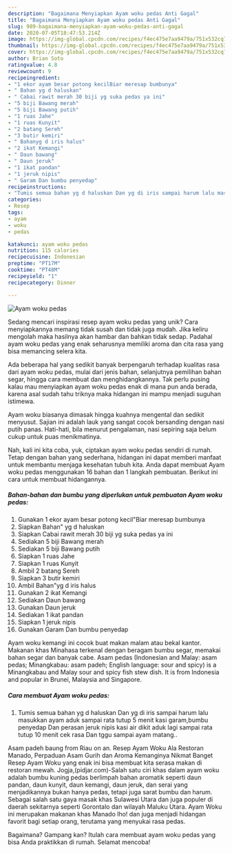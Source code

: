 ```yaml
---
description: "Bagaimana Menyiapkan Ayam woku pedas Anti Gagal"
title: "Bagaimana Menyiapkan Ayam woku pedas Anti Gagal"
slug: 989-bagaimana-menyiapkan-ayam-woku-pedas-anti-gagal
date: 2020-07-05T18:47:53.214Z
image: https://img-global.cpcdn.com/recipes/f4ec475e7aa9479a/751x532cq70/ayam-woku-pedas-foto-resep-utama.jpg
thumbnail: https://img-global.cpcdn.com/recipes/f4ec475e7aa9479a/751x532cq70/ayam-woku-pedas-foto-resep-utama.jpg
cover: https://img-global.cpcdn.com/recipes/f4ec475e7aa9479a/751x532cq70/ayam-woku-pedas-foto-resep-utama.jpg
author: Brian Soto
ratingvalue: 4.8
reviewcount: 9
recipeingredient:
- "1 ekor ayam besar potong kecilBiar meresap bumbunya"
- " Bahan yg d haluskan"
- " Cabai rawit merah 30 biji yg suka pedas ya ini"
- "5 biji Bawang merah"
- "5 biji Bawang putih"
- "1 ruas Jahe"
- "1 ruas Kunyit"
- "2 batang Sereh"
- "3 butir kemiri"
- " Bahanyg d iris halus"
- "2 ikat Kemangi"
- " Daun bawang"
- " Daun jeruk"
- "1 ikat pandan"
- "1 jeruk nipis"
- " Garam Dan bumbu penyedap"
recipeinstructions:
- "Tumis semua bahan yg d haluskan Dan yg di iris sampai harum lalu masukkan ayam aduk sampai rata tutup 5 menit kasi garam,bumbu penyedap Dan perasan jeruk nipis kasi air dikit aduk lagi sampai rata tutup 10 menit cek rasa Dan tggu sampai ayam matang.."
categories:
- Resep
tags:
- ayam
- woku
- pedas

katakunci: ayam woku pedas 
nutrition: 115 calories
recipecuisine: Indonesian
preptime: "PT17M"
cooktime: "PT48M"
recipeyield: "1"
recipecategory: Dinner

---
```



![Ayam woku pedas](https://img-global.cpcdn.com/recipes/f4ec475e7aa9479a/751x532cq70/ayam-woku-pedas-foto-resep-utama.jpg)

Sedang mencari inspirasi resep ayam woku pedas yang unik? Cara menyiapkannya memang tidak susah dan tidak juga mudah. Jika keliru mengolah maka hasilnya akan hambar dan bahkan tidak sedap. Padahal ayam woku pedas yang enak seharusnya memiliki aroma dan cita rasa yang bisa memancing selera kita.

Ada beberapa hal yang sedikit banyak berpengaruh terhadap kualitas rasa dari ayam woku pedas, mulai dari jenis bahan, selanjutnya pemilihan bahan segar, hingga cara membuat dan menghidangkannya. Tak perlu pusing kalau mau menyiapkan ayam woku pedas enak di mana pun anda berada, karena asal sudah tahu triknya maka hidangan ini mampu menjadi suguhan istimewa.

Ayam woku biasanya dimasak hingga kuahnya mengental dan sedikit menyusut. Sajian ini adalah lauk yang sangat cocok bersanding dengan nasi putih panas. Hati-hati, bila menurut pengalaman, nasi sepiring saja belum cukup untuk puas menikmatinya.


Nah, kali ini kita coba, yuk, ciptakan ayam woku pedas sendiri di rumah. Tetap dengan bahan yang sederhana, hidangan ini dapat memberi manfaat untuk membantu menjaga kesehatan tubuh kita. Anda dapat membuat Ayam woku pedas menggunakan 16 bahan dan 1 langkah pembuatan. Berikut ini cara untuk membuat hidangannya.

<!--inarticleads1-->

##### Bahan-bahan dan bumbu yang diperlukan untuk pembuatan Ayam woku pedas:

1. Gunakan 1 ekor ayam besar potong kecil&#34;Biar meresap bumbunya
1. Siapkan  Bahan&#34; yg d haluskan
1. Siapkan  Cabai rawit merah 30 biji yg suka pedas ya ini
1. Sediakan 5 biji Bawang merah
1. Sediakan 5 biji Bawang putih
1. Siapkan 1 ruas Jahe
1. Siapkan 1 ruas Kunyit
1. Ambil 2 batang Sereh
1. Siapkan 3 butir kemiri
1. Ambil  Bahan&#34;yg d iris halus
1. Gunakan 2 ikat Kemangi
1. Sediakan  Daun bawang
1. Gunakan  Daun jeruk
1. Sediakan 1 ikat pandan
1. Siapkan 1 jeruk nipis
1. Gunakan  Garam Dan bumbu penyedap


Ayam woku kemangi ini cocok buat makan malam atau bekal kantor. Makanan khas Minahasa terkenal dengan beragam bumbu segar, memakai bahan segar dan banyak cabe. Asam pedas (Indonesian and Malay: asam pedas; Minangkabau: asam padeh; English language: sour and spicy) is a Minangkabau and Malay sour and spicy fish stew dish. It is from Indonesia and popular in Brunei, Malaysia and Singapore. 

<!--inarticleads2-->

##### Cara membuat Ayam woku pedas:

1. Tumis semua bahan yg d haluskan Dan yg di iris sampai harum lalu masukkan ayam aduk sampai rata tutup 5 menit kasi garam,bumbu penyedap Dan perasan jeruk nipis kasi air dikit aduk lagi sampai rata tutup 10 menit cek rasa Dan tggu sampai ayam matang..


Asam padeh baung from Riau on an. Resep Ayam Woku Ala Restoran Manado, Perpaduan Asam Gurih dan Aroma Kemanginya Nikmat Banget Resep Ayam Woku yang enak ini bisa membuat kita serasa makan di restoran mewah. Jogja,(pidjar.com)-Salah satu ciri khas dalam ayam woku adalah bumbu kuning pedas berlimpah bahan aromatik seperti daun pandan, daun kunyit, daun kemangi, daun jeruk, dan serai yang menjadikannya bukan hanya pedas, tetapi juga sarat bumbu dan harum. Sebagai salah satu gaya masak khas Sulawesi Utara dan juga populer di daerah sekitarnya seperti Gorontalo dan wilayah Maluku Utara. Ayam Woku ini merupakan makanan khas Manado lho! dan juga menjadi hidangan favorit bagi setiap orang, terutama yang menyukai rasa pedas. 

Bagaimana? Gampang kan? Itulah cara membuat ayam woku pedas yang bisa Anda praktikkan di rumah. Selamat mencoba!
